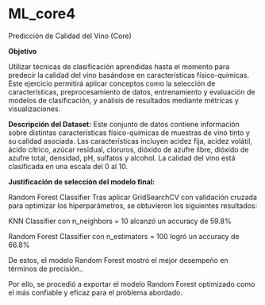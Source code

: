 # ML_core4
Predicción de Calidad del Vino (Core) 

**Objetivo**

Utilizar técnicas de clasificación aprendidas hasta el momento para predecir la calidad del vino basándose en características físico-químicas. Este ejercicio permitirá aplicar conceptos como la selección de características, preprocesamiento de datos, entrenamiento y evaluación de modelos de clasificación, y análisis de resultados mediante métricas y visualizaciones.

**Descripción del Dataset:** Este conjunto de datos contiene información sobre distintas características físico-químicas de muestras de vino tinto y su calidad asociada. Las características incluyen acidez fija, acidez volátil, ácido cítrico, azúcar residual, cloruros, dióxido de azufre libre, dióxido de azufre total, densidad, pH, sulfatos y alcohol. La calidad del vino está clasificada en una escala del 0 al 10.

**Justificación de selección del modelo final:**

Random Forest Classifier Tras aplicar GridSearchCV con validación cruzada para optimizar los hiperparámetros, se obtuvieron los siguientes resultados:

KNN Classifier con n_neighbors = 10 alcanzó un accuracy de 59.8%

Random Forest Classifier con n_estimators = 100 logró un accuracy de 66.8%

De estos, el modelo Random Forest mostró el mejor desempeño en términos de precisión..

Por ello, se procedió a exportar el modelo Random Forest optimizado como el más confiable y eficaz para el problema abordado.
